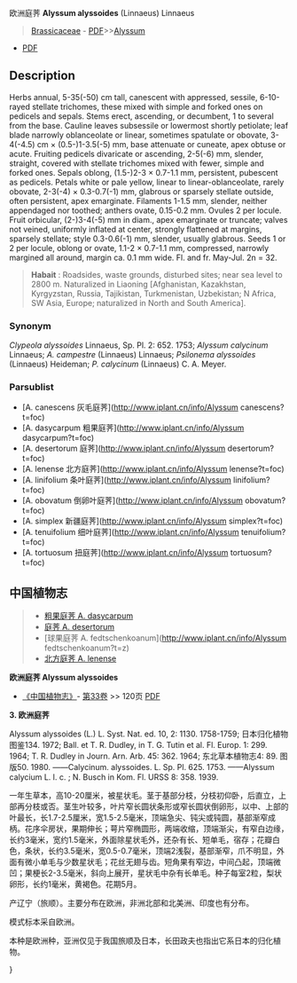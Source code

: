 欧洲庭荠 **Alyssum alyssoides** (Linnaeus) Linnaeus

> [Brassicaceae](http://www.iplant.cn/info/Brassicaceae?t=foc) - [PDF](http://www.iplant.cn/foc/pdf/Brassicaceae.pdf)>>[Alyssum](http://www.iplant.cn/info/Alyssum?t=foc)
 - [PDF](http://www.iplant.cn/foc/pdf/Alyssum.pdf)

## Description

Herbs annual, 5-35(-50) cm tall, canescent with appressed, sessile, 6-10-rayed stellate trichomes, these mixed with simple and forked ones on pedicels and sepals. Stems erect, ascending, or decumbent, 1 to several from the base. Cauline leaves subsessile or lowermost shortly petiolate; leaf blade narrowly oblanceolate or linear, sometimes spatulate or obovate, 3-4(-4.5) cm × (0.5-)1-3.5(-5) mm, base attenuate or cuneate, apex obtuse or acute. Fruiting pedicels divaricate or ascending, 2-5(-6) mm, slender, straight, covered with stellate trichomes mixed with fewer, simple and forked ones. Sepals oblong, (1.5-)2-3 × 0.7-1.1 mm, persistent, pubescent as pedicels. Petals white or pale yellow, linear to linear-oblanceolate, rarely obovate, 2-3(-4) × 0.3-0.7(-1) mm, glabrous or sparsely stellate outside, often persistent, apex emarginate. Filaments 1-1.5 mm, slender, neither appendaged nor toothed; anthers ovate, 0.15-0.2 mm. Ovules 2 per locule. Fruit orbicular, (2-)3-4(-5) mm in diam., apex emarginate or truncate; valves not veined, uniformly inflated at center, strongly flattened at margins, sparsely stellate; style 0.3-0.6(-1) mm, slender, usually glabrous. Seeds 1 or 2 per locule, oblong or ovate, 1.1-2 × 0.7-1.1 mm, compressed, narrowly margined all around, margin ca. 0.1 mm wide. Fl. and fr. May-Jul. 2n = 32.

> **Habait** : 
> Roadsides, waste grounds, disturbed sites; near sea level to 2800 m. Naturalized in Liaoning [Afghanistan, Kazakhstan, Kyrgyzstan, Russia, Tajikistan, Turkmenistan, Uzbekistan; N Africa, SW Asia, Europe; naturalized in North and South America].

### Synonym
*Clypeola alyssoides* Linnaeus, Sp. Pl. 2: 652. 1753; *Alyssum calycinum* Linnaeus; *A. campestre* (Linnaeus) Linnaeus; *Psilonema alyssoides* (Linnaeus) Heideman; *P. calycinum* (Linnaeus) C. A. Meyer.

### Parsublist

* [A.  canescens  灰毛庭荠](http://www.iplant.cn/info/Alyssum canescens?t=foc)
* [A.  dasycarpum  粗果庭荠](http://www.iplant.cn/info/Alyssum dasycarpum?t=foc)
* [A.  desertorum  庭荠](http://www.iplant.cn/info/Alyssum desertorum?t=foc)
* [A.  lenense  北方庭荠](http://www.iplant.cn/info/Alyssum lenense?t=foc)
* [A.  linifolium  条叶庭荠](http://www.iplant.cn/info/Alyssum linifolium?t=foc)
* [A.  obovatum  倒卵叶庭荠](http://www.iplant.cn/info/Alyssum obovatum?t=foc)
* [A.  simplex  新疆庭荠](http://www.iplant.cn/info/Alyssum simplex?t=foc)
* [A.  tenuifolium  细叶庭荠](http://www.iplant.cn/info/Alyssum tenuifolium?t=foc)
* [A.  tortuosum  扭庭荠](http://www.iplant.cn/info/Alyssum tortuosum?t=foc)

## 中国植物志

> * [粗果庭荠  A.  dasycarpum](Alyssum-dasycarpum-粗果庭荠.md)
> * [庭荠  A.  desertorum](Alyssum-desertorum-庭荠.md)
> * [球果庭荠  A.  fedtschenkoanum](http://www.iplant.cn/info/Alyssum fedtschenkoanum?t=z)
> * [北方庭荠  A.  lenense](Alyssum-lenense-北方庭荠.md)

**欧洲庭荠 Alyssum alyssoides**

* [《中国植物志》](http://www.iplant.cn/frps)- [第33卷](http://www.iplant.cn/frps/vol/33) >> 120页 [PDF](http://www.iplant.cn/frps/pdf/33/120a.PDF)

**3. 欧洲庭荠**

Alyssum alyssoides (L.) L. Syst. Nat. ed. 10, 2: 1130. 1758-1759; 日本归化植物图鉴134. 1972; Ball. et T. R. Dudley, in T. G. Tutin et al. Fl. Europ. 1: 299. 1964; T. R. Dudley in Journ. Arn. Arb. 45: 362. 1964; 东北草本植物志4: 89. 图版50. 1980. ——Calycinum. alyssoides. L. Sp. Pl. 625. 1753. ——Alyssum calycium L. l. c. ; N. Busch in Kom. Fl. URSS 8: 358. 1939.

一年生草本，高10-20厘米，被星状毛。茎于基部分枝，分枝初仰卧，后直立，上部再分枝或否。茎生叶较多，叶片窄长圆状条形或窄长圆状倒卵形，以中、上部的叶最长，长1.7-2.5厘米，宽1.5-2.5毫米，顶端急尖、钝尖或钝圆，基部渐窄成柄。花序伞房状，果期伸长；萼片窄椭圆形，两端收缩，顶端渐尖，有窄白边缘，长约3毫米，宽约1.5毫米，外面除星状毛外，还杂有长、短单毛，宿存；花瓣白色，条状，长约3.5毫米，宽0.5-0.7毫米，顶端2浅裂，基部渐窄，爪不明显，外面有微小单毛与少数星状毛；花丝无翅与齿。短角果有窄边，中间凸起，顶端微凹；果梗长2-3.5毫米，斜向上展开，星状毛中杂有长单毛。种子每室2粒，梨状卵形，长约1毫米，黄褐色。花期5月。

产辽宁（旅顺）。主要分布在欧洲，非洲北部和北美洲、印度也有分布。

模式标本采自欧洲。

本种是欧洲种，亚洲仅见于我国旅顺及日本，长田政夫也指出它系日本的归化植物。

}